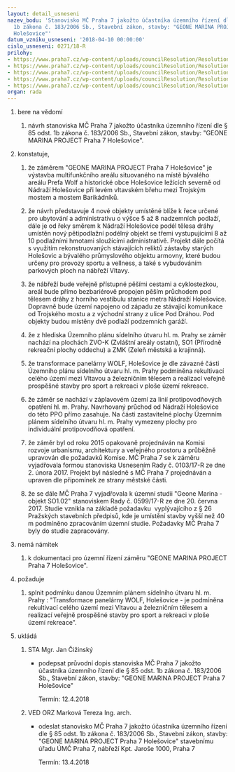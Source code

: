 ```yaml
---
layout: detail_usneseni
nazev_bodu: 'Stanovisko MČ Praha 7 jakožto účastníka územního řízení dle § 85 odst.
  1b zákona č. 183/2006 Sb., Stavební zákon, stavby: "GEONE MARINA PROJECT Praha 7
  Holešovice"'
datum_vzniku_usneseni: '2018-04-10 00:00:00'
cislo_usneseni: 0271/18-R
prilohy:
- https://www.praha7.cz/wp-content/uploads/councilResolution/Resolutions/29785/export/c1duvodovazprava~342622.docx
- https://www.praha7.cz/wp-content/uploads/councilResolution/Resolutions/29785/export/c2navrhpruvodnihodopisu~342621.doc
- https://www.praha7.cz/wp-content/uploads/councilResolution/Resolutions/29785/export/c400_USN010317R~342620.pdf
- https://www.praha7.cz/wp-content/uploads/councilResolution/Resolutions/29785/export/c500_USN059917R~342619.pdf
- https://www.praha7.cz/wp-content/uploads/councilResolution/Resolutions/29785/export/export~343381.pdf
organ: rada
---
```

<OL class=urzList_view id=urzList>
<LI class=urzClass1><SPAN name="1">bere na vědomí</SPAN>
<OL class=urzOlClass>
<LI class=urzClass2 style="TEXT-ALIGN: left"><SPAN>
<P>návrh stanoviska MČ Praha 7 jakožto účastníka územního řízení dle § 85 odst. 1b zákona č. 183/2006 Sb., Stavební zákon, stavby: "GEONE MARINA PROJECT Praha 7 Holešovice".<BR></P></SPAN></LI></OL></LI>
<LI class=urzClass1><SPAN name="50">konstatuje,</SPAN>
<OL class=urzOlClass>
<LI class=urzClass2 style="TEXT-ALIGN: left"><SPAN>
<P>že záměrem&nbsp;"GEONE MARINA PROJECT Praha 7 Holešovice" je výstavba multifunkčního areálu situovaného na místě bývalého areálu Prefa Wolf a historické obce Holešovice ležících severně od Nádraží Holešovice při levém vltavském břehu mezi Trojským mostem a mostem Barikádníků. <BR></P></SPAN></LI>
<LI class=urzClass2 style="TEXT-ALIGN: left"><SPAN>
<P>že návrh představuje 4 nové objekty umístěné blíže k řece určené pro ubytování a administrativu o výšce 5 až 8 nadzemních podlaží, dále je od řeky směrem k Nádraží Holešovice podél tělesa dráhy umístěn nový pětipodlažní podélný objekt se třemi vystupujícími 8 až 10 podlažními hmotami sloužícími administrativě. Projekt dále počítá s využitím rekonstruovaných stávajících reliktů zástavby starých Holešovic a bývalého průmyslového objektu armovny, které budou určeny pro provozy sportu a vellness, a také s vybudováním parkových ploch na nábřeží Vltavy.</P></SPAN></LI>
<LI class=urzClass2 style="TEXT-ALIGN: left"><SPAN>
<P>že nábřeží bude veřejně přístupné pěšími cestami a cyklostezkou, areál bude přímo bezbariérově propojen pěším průchodem pod tělesem dráhy z horního vestibulu stanice metra Nádraží Holešovice. Dopravně bude území napojeno od západu ze stávající komunikace od Trojského mostu a z východní strany z ulice Pod Dráhou. Pod objekty budou místěny dvě podlaží podzemních garáží.</P></SPAN></LI>
<LI class=urzClass2 style="TEXT-ALIGN: left"><SPAN>
<P>že z hlediska Územního plánu sídelního útvaru hl. m. Prahy se záměr nachází na plochách ZVO-K (Zvláštní areály ostatní), SO1 (Přírodně rekreační plochy oddechu) a ZMK (Zeleň městská a krajinná).<BR></P></SPAN></LI>
<LI class=urzClass2 style="TEXT-ALIGN: left"><SPAN>
<P>že transformace panelárny WOLF, Holešovice je dle závazné části Územního plánu sídelního útvaru hl. m. Prahy podmíněna rekultivací celého území mezi Vltavou a železničním tělesem a realizací veřejně prospěšné stavby pro sport a rekreaci v ploše území rekreace.</P></SPAN></LI>
<LI class=urzClass2 style="TEXT-ALIGN: left"><SPAN>
<P>že záměr se nachází v záplavovém území za linií protipovodňových opatření hl. m. Prahy. Navrhovaný průchod od Nádraží Holešovice do této PPO přímo zasahuje. Na části zastavitelné plochy Územním plánem sídelního útvaru hl. m. Prahy vymezeny plochy pro individuální protipovodňová opatření.</P></SPAN></LI>
<LI class=urzClass2 style="TEXT-ALIGN: left"><SPAN>
<P>že záměr byl od roku 2015 opakovaně projednáván na Komisi rozvoje urbanismu, architektury a veřejného prostoru a průběžně upravován dle požadavků Komise. MČ Praha 7 se k záměru vyjadřovala formou stanoviska Usnesením Rady č. 0103/17-R ze dne 2. února 2017. Projekt byl následně s MČ Praha 7 projednáván a upraven dle připomínek ze strany městské části.<BR></P></SPAN></LI>
<LI class=urzClass2 style="TEXT-ALIGN: left"><SPAN>
<P>že se dále MČ Praha 7 vyjadřovala k územní studii "Geone Marina - objekt SO1.02" stanoviskem Rady č. 0599/17-R ze dne 20. června 2017. Studie vznikla na základě požadavku&nbsp; vyplývajícího z § 26 Pražských stavebních předpisů, kde je umístění stavby vyšší než 40 m podmíněno zpracováním územní studie. Požadavky MČ Praha 7 byly do studie zapracovány.<BR></P></SPAN></LI></OL></LI>
<LI class=urzClass1><SPAN name="52">nemá námitek</SPAN>
<OL class=urzOlClass>
<LI class=urzClass2 style="TEXT-ALIGN: left"><SPAN>
<P>k dokumentaci pro územní řízení záměru&nbsp;"GEONE MARINA PROJECT Praha 7 Holešovice". <BR></P></SPAN></LI></OL></LI>
<LI class=urzClass1><SPAN name="62">požaduje</SPAN>
<OL class="urzOlClass decimal ">
<LI class=urzClass2 style="TEXT-ALIGN: left"><SPAN>
<P>splnit podmínku danou Územním plánem sídelního útvaru hl. m. Prahy : "Transformace panelárny WOLF, Holešovice - je podmíněna rekultivací celého území mezi Vltavou a železničním tělesem a realizací veřejně prospěšné stavby pro sport a rekreaci v ploše území rekreace".</P></SPAN></LI></OL></LI>
<LI class=urzClass1 id=urzUkoly><SPAN name="1">ukládá</SPAN>
<OL class=urzOlClass>
<LI class=urzClass2><SPAN>
<P>STA Mgr. Jan Čižinský</P></SPAN>
<UL class=urzUlClass>
<LI class=urzClass3><SPAN>
<P>podepsat průvodní dopis stanoviska MČ Praha 7 jakožto účastníka územního řízení dle § 85 odst. 1b zákona č. 183/2006 Sb., Stavební zákon, stavby: "GEONE MARINA PROJECT Praha 7 Holešovice"</P></SPAN><SPAN class=urzUkolTermin>Termín:&nbsp;12.4.2018</SPAN></LI></UL></LI>
<LI class=urzClass2><SPAN>
<P>VED ORZ Marková Tereza Ing. arch.</P></SPAN>
<UL class=urzUlClass>
<LI class=urzClass3><SPAN>
<P>odeslat stanovisko MČ Praha 7 jakožto účastníka územního řízení dle § 85 odst. 1b zákona č. 183/2006 Sb., Stavební zákon, stavby: "GEONE MARINA PROJECT Praha 7 Holešovice" stavebnímu úřadu ÚMČ Praha 7, nábřeží Kpt. Jaroše 1000, Praha 7</P></SPAN><SPAN class=urzUkolTermin>Termín:&nbsp;13.4.2018</SPAN></LI></UL></LI></OL></LI></OL>